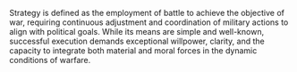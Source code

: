Strategy is defined as the employment of battle to achieve the objective of war, requiring continuous adjustment and coordination of military actions to align with political goals. While its means are simple and well-known, successful execution demands exceptional willpower, clarity, and the capacity to integrate both material and moral forces in the dynamic conditions of warfare.
